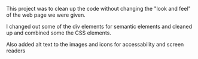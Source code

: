 This project was to clean up the code without changing the "look and feel" of the web page we were given.

I changed out some of the div elements for semantic elements and cleaned up and combined some the CSS elements.

Also added alt text to the images and icons for accessability and screen readers



